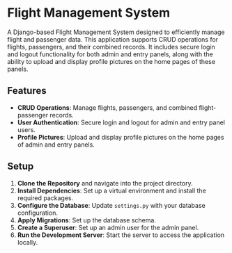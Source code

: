# Flight Management System

A Django-based Flight Management System designed to efficiently manage flight and passenger data. This application supports CRUD operations for flights, passengers, and their combined records. It includes secure login and logout functionality for both admin and entry panels, along with the ability to upload and display profile pictures on the home pages of these panels.

## Features

- **CRUD Operations**: Manage flights, passengers, and combined flight-passenger records.
- **User Authentication**: Secure login and logout for admin and entry panel users.
- **Profile Pictures**: Upload and display profile pictures on the home pages of admin and entry panels.

## Setup

1. **Clone the Repository** and navigate into the project directory.
2. **Install Dependencies**: Set up a virtual environment and install the required packages.
3. **Configure the Database**: Update `settings.py` with your database configuration.
4. **Apply Migrations**: Set up the database schema.
5. **Create a Superuser**: Set up an admin user for the admin panel.
6. **Run the Development Server**: Start the server to access the application locally.
